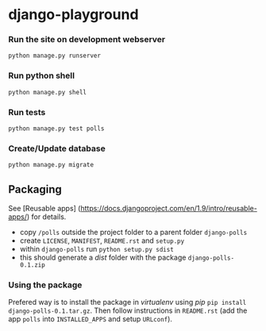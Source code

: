 # django-playground

### Run the site on development webserver

`python manage.py runserver`

### Run python shell

`python manage.py shell`

### Run tests

`python manage.py test polls`

### Create/Update database

`python manage.py migrate`

## Packaging

See [Reusable apps] (https://docs.djangoproject.com/en/1.9/intro/reusable-apps/) for details.

- copy `/polls` outside the project folder to a parent folder `django-polls`
- create `LICENSE`, `MANIFEST`, `README.rst` and `setup.py`
- within `django-polls` run `python setup.py sdist`
- this should generate a *dist* folder with the package `django-polls-0.1.zip`

### Using the package

Prefered way is to install the package in *virtualenv* using *pip* `pip install django-polls-0.1.tar.gz`. Then follow instructions in `README.rst` (add the app `polls` into `INSTALLED_APPS` and setup `URLconf`).

